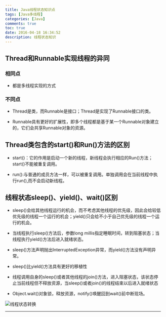 ```yaml
---
title: Java线程状态知识点
tags: [Java多线程]
categories: [Java]
comments: true
toc: true
date: 2016-04-18 16:34:52
description: 线程状态知识
---
```

##  Thread和Runnable实现线程的异同

###  相同点
- 都是多线程实现的方式

###  不同点
- Thread是类，而Runnable是接口；Thread是实现了Runnable接口的类。

- Runnable具有更好的扩展性，即多个线程都是基于某一个Runnable对象建立的，它们会共享Runnable对象的资源。


##  Thread类包含的start()和Run()方法的区别

- start()：它的作用是启动一个新的线程，新线程会执行相应的Run()方法；start()不能被重复调用。

- run():与普通的成员方法一样，可以被重复调用。单独调用会在当前线程中执行run(),而不会启动新线程。


##  线程状态sleep()、yield()、wait()区别

- sleep()会给其他线程运行的机会，而不考虑其他线程的优先级，因此会给较低优先级的线程一个运行的机会；yield()只会给不小于自己优先级的线程一个运行的机会。

- 当线程执行sleep()方法后，参数long millis指定睡眠时间，转到阻塞状态；当线程执行yield()方法后进入就绪状态。

- sleep()方法声明抛出InterruptedException异常，而yield()方法没有声明异常。

- sleep()比yield()方法具有更好的移植性

- 线程调用自身的sleep()或者其他线程的join()方法，进入阻塞状态，该状态停止当前线程但不释放资源，当sleep()或者join()的线程结束以后进入就绪状态

- Object.wait()对象锁，释放资源，notify()唤醒回到wait()前中断现场。

![线程状态转换](http://img.blog.csdn.net/20150827111349802)

---